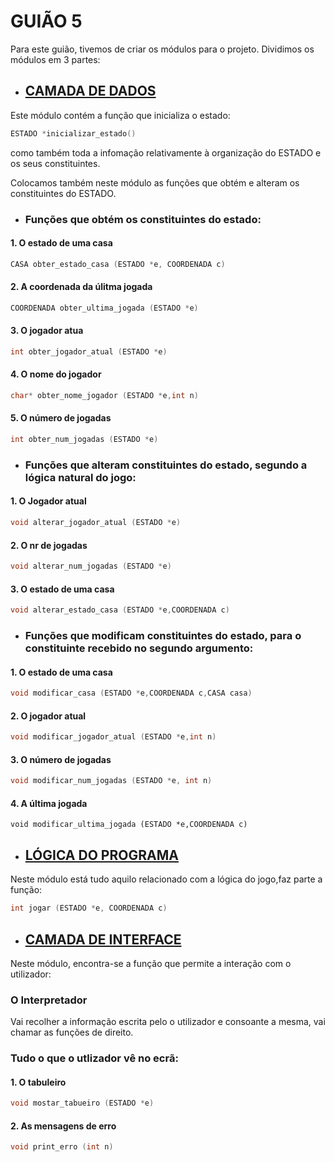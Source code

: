 # GUIÃO 5

Para este guião, tivemos de criar os módulos para o projeto. Dividimos os módulos em 3 partes:

- ## [CAMADA DE DADOS](https://github.com/JoseDiogoMartinsVieira/LI2PL3G2/blob/master/c_dados.c)

Este módulo contém a função que inicializa o estado:
```c
ESTADO *inicializar_estado()
```
como também toda a infomação relativamente à organização do ESTADO e os seus constituintes.

Colocamos também neste módulo as funções que obtém e alteram os constituintes do ESTADO.

- ### Funções que obtém os constituintes do estado:
#### 1.  O estado de uma casa
```c
CASA obter_estado_casa (ESTADO *e, COORDENADA c)
```
#### 2. A coordenada da úlitma jogada
```c
COORDENADA obter_ultima_jogada (ESTADO *e)
``` 
#### 3. O jogador atua
```c
int obter_jogador_atual (ESTADO *e)
```
#### 4. O nome do jogador
```c
char* obter_nome_jogador (ESTADO *e,int n)
```
#### 5. O número de jogadas
```c
int obter_num_jogadas (ESTADO *e)
```

- ### Funções que alteram constituintes do estado, segundo a lógica natural do jogo:

#### 1. O Jogador atual
```c
void alterar_jogador_atual (ESTADO *e)
```
#### 2. O nr de jogadas
```c
void alterar_num_jogadas (ESTADO *e) 
```
#### 3. O estado de uma casa
```c
void alterar_estado_casa (ESTADO *e,COORDENADA c)
```

- ### Funções que modificam constituintes do estado, para o constituinte recebido no segundo argumento:

#### 1. O estado de uma casa
```c
void modificar_casa (ESTADO *e,COORDENADA c,CASA casa)
```
#### 2. O jogador atual
```c
void modificar_jogador_atual (ESTADO *e,int n)
```
#### 3. O número de jogadas
```c
void modificar_num_jogadas (ESTADO *e, int n)
```
#### 4. A última jogada
```
void modificar_ultima_jogada (ESTADO *e,COORDENADA c)
```

- ## [LÓGICA DO PROGRAMA](https://github.com/JoseDiogoMartinsVieira/LI2PL3G2/blob/master/logica_prog.c)

Neste módulo está tudo aquilo relacionado com a lógica do jogo,faz parte a função:
```c
int jogar (ESTADO *e, COORDENADA c)
```


- ## [CAMADA DE INTERFACE](https://github.com/JoseDiogoMartinsVieira/LI2PL3G2/blob/master/c_interface.c)

Neste módulo, encontra-se a função que permite a interação com o utilizador:
### O Interpretador
Vai recolher a informação escrita pelo o utilizador e consoante a mesma, vai chamar as funções de direito.

### Tudo o  que o utlizador vê no ecrã:

#### 1. O tabuleiro
```c
void mostar_tabueiro (ESTADO *e)
```

#### 2. As mensagens de erro
```c
void print_erro (int n)
```


